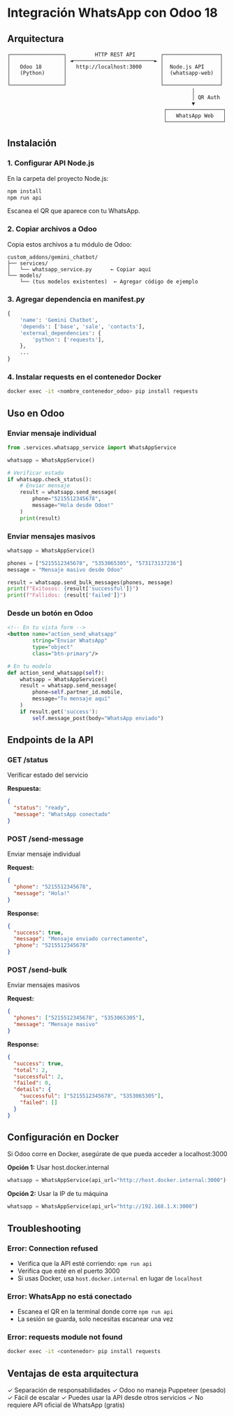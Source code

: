 # Integración WhatsApp con Odoo 18

## Arquitectura

```
┌─────────────────┐         HTTP REST API        ┌──────────────────┐
│                 │ ◄──────────────────────────► │                  │
│   Odoo 18       │   http://localhost:3000      │  Node.js API     │
│   (Python)      │                              │  (whatsapp-web)  │
│                 │                              │                  │
└─────────────────┘                              └──────────────────┘
                                                           │
                                                           │ QR Auth
                                                           ▼
                                                  ┌──────────────────┐
                                                  │   WhatsApp Web   │
                                                  └──────────────────┘
```

## Instalación

### 1. Configurar API Node.js

En la carpeta del proyecto Node.js:

```bash
npm install
npm run api
```

Escanea el QR que aparece con tu WhatsApp.

### 2. Copiar archivos a Odoo

Copia estos archivos a tu módulo de Odoo:

```
custom_addons/gemini_chatbot/
├── services/
│   └── whatsapp_service.py      ← Copiar aquí
└── models/
    └── (tus modelos existentes)  ← Agregar código de ejemplo
```

### 3. Agregar dependencia en __manifest__.py

```python
{
    'name': 'Gemini Chatbot',
    'depends': ['base', 'sale', 'contacts'],
    'external_dependencies': {
        'python': ['requests'],
    },
    ...
}
```

### 4. Instalar requests en el contenedor Docker

```bash
docker exec -it <nombre_contenedor_odoo> pip install requests
```

## Uso en Odoo

### Enviar mensaje individual

```python
from .services.whatsapp_service import WhatsAppService

whatsapp = WhatsAppService()

# Verificar estado
if whatsapp.check_status():
    # Enviar mensaje
    result = whatsapp.send_message(
        phone="5215512345678",
        message="Hola desde Odoo!"
    )
    print(result)
```

### Enviar mensajes masivos

```python
whatsapp = WhatsAppService()

phones = ["5215512345678", "5353065305", "573173137236"]
message = "Mensaje masivo desde Odoo"

result = whatsapp.send_bulk_messages(phones, message)
print(f"Exitosos: {result['successful']}")
print(f"Fallidos: {result['failed']}")
```

### Desde un botón en Odoo

```xml
<!-- En tu vista form -->
<button name="action_send_whatsapp" 
        string="Enviar WhatsApp" 
        type="object" 
        class="btn-primary"/>
```

```python
# En tu modelo
def action_send_whatsapp(self):
    whatsapp = WhatsAppService()
    result = whatsapp.send_message(
        phone=self.partner_id.mobile,
        message="Tu mensaje aquí"
    )
    if result.get('success'):
        self.message_post(body="WhatsApp enviado")
```

## Endpoints de la API

### GET /status
Verificar estado del servicio

**Respuesta:**
```json
{
  "status": "ready",
  "message": "WhatsApp conectado"
}
```

### POST /send-message
Enviar mensaje individual

**Request:**
```json
{
  "phone": "5215512345678",
  "message": "Hola!"
}
```

**Response:**
```json
{
  "success": true,
  "message": "Mensaje enviado correctamente",
  "phone": "5215512345678"
}
```

### POST /send-bulk
Enviar mensajes masivos

**Request:**
```json
{
  "phones": ["5215512345678", "5353065305"],
  "message": "Mensaje masivo"
}
```

**Response:**
```json
{
  "success": true,
  "total": 2,
  "successful": 2,
  "failed": 0,
  "details": {
    "successful": ["5215512345678", "5353065305"],
    "failed": []
  }
}
```

## Configuración en Docker

Si Odoo corre en Docker, asegúrate de que pueda acceder a localhost:3000

**Opción 1:** Usar host.docker.internal
```python
whatsapp = WhatsAppService(api_url="http://host.docker.internal:3000")
```

**Opción 2:** Usar la IP de tu máquina
```python
whatsapp = WhatsAppService(api_url="http://192.168.1.X:3000")
```

## Troubleshooting

### Error: Connection refused
- Verifica que la API esté corriendo: `npm run api`
- Verifica que esté en el puerto 3000
- Si usas Docker, usa `host.docker.internal` en lugar de `localhost`

### Error: WhatsApp no está conectado
- Escanea el QR en la terminal donde corre `npm run api`
- La sesión se guarda, solo necesitas escanear una vez

### Error: requests module not found
```bash
docker exec -it <contenedor> pip install requests
```

## Ventajas de esta arquitectura

✓ Separación de responsabilidades
✓ Odoo no maneja Puppeteer (pesado)
✓ Fácil de escalar
✓ Puedes usar la API desde otros servicios
✓ No requiere API oficial de WhatsApp (gratis)
